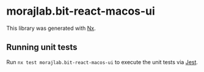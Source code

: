 # morajlab.bit-react-macos-ui

This library was generated with [Nx](https://nx.dev).

## Running unit tests

Run `nx test morajlab.bit-react-macos-ui` to execute the unit tests via [Jest](https://jestjs.io).
